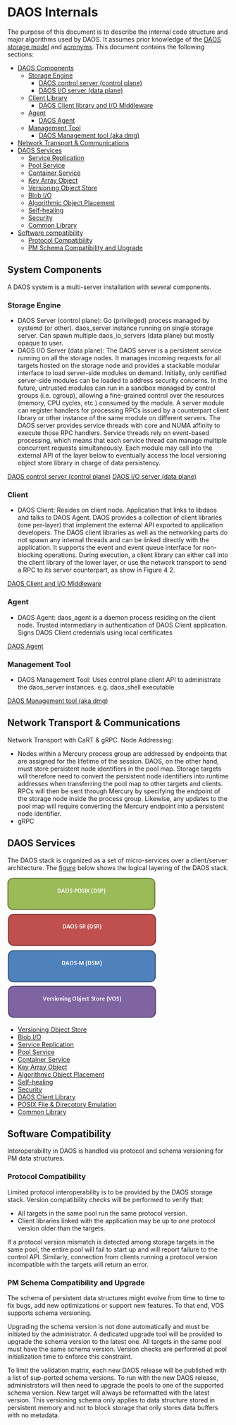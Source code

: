 # DAOS Internals

The purpose of this document is to describe the internal code structure and major algorithms used by DAOS. It assumes prior knowledge of the <a href="/doc/storage_model.md">DAOS storage model</a> and <a href="/doc/terminology.md">acronyms</a>.
This document contains the following sections:

- <a href="#1">DAOS Components</a>
    - <a href="#2">Storage Engine</a>
        - <a href="control/README.md">DAOS control server (control plane)</a>
        - <a href="iosrv/README.md">DAOS I/O server (data plane)</a>
    - <a href="#3">Client Library</a>
        - <a href="client/README.md">DAOS Client library and I/O Middleware</a>
    - <a href="#4">Agent</a>
        - <a href="control/agent/README.md">DAOS Agent</a>
    - <a href="#5">Management Tool</a>
        - <a href="control/dmg/README.md">DAOS Management tool (aka dmg)</a>
- <a href="#100">Network Transport & Communications</a>
- <a href="#200">DAOS Services</a>
    - <a href="rdb/README.md">Service Replication</a>
    - <a href="pool/README.md">Pool Service</a>
    - <a href="container/README.md">Container Service</a>
    - <a href="object/README.md">Key Array Object</a>
    - <a href="vos/README.md">Versioning Object Store</a>
    - <a href="bio/README.md">Blob I/O</a>
    - <a href="placement/README.md">Algorithmic Object Placement</a>
    - <a href="rebuild/README.md">Self-healing</a>
    - <a href="security/README.md">Security</a>
    - <a href="common/README.md">Common Library</a>
- <a href="#300">Software compatibility</a>
    - <a href="#301">Protocol Compatibility</a>
    - <a href="#302">PM Schema Compatibility and Upgrade</a>

<a id="1"></a>
## System Components

A DAOS system is a multi-server installation with several components.

<a id="2"></a>
### Storage Engine
- DAOS Server (control plane): Go (privileged) process managed by systemd (or other). daos_server instance running on single storage server. Can spawn multiple daos_io_servers (data plane) but mostly opaque to user.
- DAOS I/O Server (data plane): The DAOS server is a persistent service running on all the storage nodes. It manages incoming requests for all targets hosted on the storage node and provides a stackable modular interface to load server-side modules on demand. Initially, only certified server-side modules can be loaded to address security concerns. In the future, untrusted modules can run in a sandbox managed by control groups (i.e. cgroup), allowing a fine-grained control over the resources (memory, CPU cycles, etc.) consumed by the module.  A server module can register handlers for processing RPCs issued by a counterpart client library or other instance of the same module on different servers. The DAOS server provides service threads with core and NUMA affinity to execute those RPC handlers. Service threads rely on event-based processing, which means that each service thread can manage multiple concurrent requests simultaneously. Each module may call into the external API of the layer below to eventually access the local versioning object store library in charge of data persistency.

<a href="control/README.md">DAOS control server (control plane)</a>
<a href="iosrv/README.md">DAOS I/O server (data plane)</a>

<a id="3"></a>
### Client
- DAOS Client: Resides on client node. Application that links to libdaos and talks to DAOS Agent. DAOS provides a collection of client libraries (one per-layer) that implement the external API exported to application developers. The DAOS client libraries as well as the networking parts do not spawn any internal threads and can be linked directly with the application. It supports the event and event queue interface for non-blocking operations. During execution, a client library can either call into the client library of the lower layer, or use the network transport to send a RPC to its server counterpart, as show in Figure 4 2.

<a href="client/README.md">DAOS Client and I/O Middleware</a>

<a id="4"></a>
### Agent
- DAOS Agent: daos_agent is a daemon process residing on the client node. Trusted intermediary in authentication of DAOS Client application. Signs DAOS Client credentials using local certificates

<a href="control/agent/README.md">DAOS Agent</a>

<a id="5"></a>
### Management Tool
- DAOS Management Tool: Uses control plane client API to administrate the daos_server instances. e.g. daos_shell executable

<a href="control/dmg/README.md">DAOS Management tool (aka dmg)</a>

<a id="100"></a>
## Network Transport & Communications

Network Transport with CaRT & gRPC. Node Addressing:
- Nodes within a Mercury process group are addressed by endpoints that are assigned for the lifetime of the session. DAOS, on the other hand, must store persistent node identifiers in the pool map. Storage targets will therefore need to convert the persistent node identifiers into runtime addresses when transferring the pool map to other targets and clients. RPCs will then be sent through Mercury by specifying the endpoint of the storage node inside the process group. Likewise, any updates to the pool map will require converting the Mercury endpoint into a persistent node identifier.
- gRPC

<a id="200"></a>
## DAOS Services

The DAOS stack is organized as a set of micro-services over a client/server architecture. The <a href="#5a">figure</a> below shows the logical layering of the DAOS stack.

<a id="5a"></a>
![/doc/graph/Fig_005.png](/doc/graph/Fig_005.png "DAOS Logical Layering")

- <a href="vos/README.md">Versioning Object Store</a>
- <a href="bio/README.md">Blob I/O</a>
- <a href="rdb/README.md">Service Replication</a>
- <a href="pool/README.md">Pool Service</a>
- <a href="container/README.md">Container Service</a>
- <a href="object/README.md">Key Array Object</a>
- <a href="placement/README.md">Algorithmic Object Placement</a>
- <a href="rebuild/README.md">Self-healing</a>
- <a href="security/README.md">Security</a>
- <a href="client/api/README.md">DAOS Client Library</a>
- <a href="client/dfs/README.md">POSIX File & Direcotory Emulation</a>
- <a href="common/README.md">Common Library</a>

<a id="300"></a>
## Software Compatibility

Interoperability in DAOS is handled via protocol and schema versioning for PM data structures.

<a id="301"></a>
### Protocol Compatibility

Limited protocol interoperability is to be provided by the DAOS storage stack. Version compatibility checks will be performed to verify that:

* All targets in the same pool run the same protocol version.
* Client libraries linked with the application may be up to one protocol version older than the targets.

If a protocol version mismatch is detected among storage targets in the same pool, the entire pool will fail to start up and will report failure to the control API. Similarly, connection from clients running a protocol version incompatible with the targets will return an error.

<a id="302"></a>
### PM Schema Compatibility and Upgrade

The schema of persistent data structures might evolve from time to time to fix bugs, add new optimizations or support new features. To that end, VOS supports schema versioning.

Upgrading the schema version is not done automatically and must be initiated by the administrator. A dedicated upgrade tool will be provided to upgrade the schema version to the latest one. All targets in the same pool must have the same schema version. Version checks are performed at pool initialization time to enforce this constraint.

To limit the validation matrix, each new DAOS release will be published with a list of sup-ported schema versions. To run with the new DAOS release, administrators will then need to upgrade the pools to one of the supported schema version. New target will always be reformatted with the latest version. This versioning schema only applies to data structure stored in persistent memory and not to block storage that only stores data buffers with no metadata.
